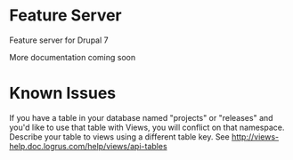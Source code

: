 Feature Server
=======

Feature server for Drupal 7

More documentation coming soon

Known Issues
============

If you have a table in your database named "projects" or "releases" and you'd
like to use that table with Views, you will conflict on that namespace.
Describe your table to views using a different table key.
See http://views-help.doc.logrus.com/help/views/api-tables